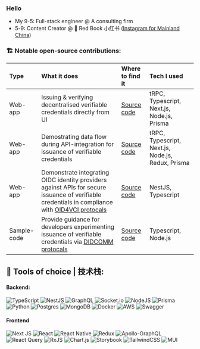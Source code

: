 ### Hello

- My 9-5: Full-stack engineer @ A consulting firm
- 5-9: Content Creator @ 📕 Red Book 小红书 ([Instagram for Mainland China](https://www.xiaohongshu.com/user/profile/631b2acf00000000230265aa?xhsshare=CopyLink&appuid=631b2acf00000000230265aa&apptime=1673817429))

### 🏗️ Notable open-source contributions:
| Type | What it does | Where to find it | Tech I used |
| :---   | :--- | :--- | :--- |
| Web-app | Issuing & verifying decentralised verifiable credentials directly from UI | [Source code](https://github.com/mattrglobal/sample-apps/tree/ml/e2e-issue-verify/e2e-issue-verify/)   | tRPC, Typescript, Next.js, Node.js, Prisma |
| Web-app | Demostrating data flow during API-integration for issuance of verifiable credentials | [Source code](https://github.com/mattrglobal/sample-apps/tree/didcomm/direct-vc-issuance/vc-issuance-ui) | tRPC, Typescript, Next.js, Node.js, Redux, Prisma |
| Web-app | Demonstrate integrating OIDC identity providers against APIs for secure issuance of verifiable credentials in compliance with [OID4VCI protocals](https://openid.net/specs/openid-4-verifiable-credential-issuance-1_0.html) | [Source code](https://github.com/mattrglobal/sample-apps/tree/master/credential-provider) | NestJS, Typescript |
| Sample-code | Provide guidance for developers experimenting issuance of verifiable credentials via [DIDCOMM protocals](https://identity.foundation/didcomm-messaging/spec/) | [Source code](https://github.com/mattrglobal/sample-apps/blob/master/implementation-patterns/direct-issuance.ts) | Typescript, Node.js |

## 🔨 Tools of choice | 技术栈:
#### Backend:
![TypeScript](https://img.shields.io/badge/typescript-%23007ACC.svg?style=for-the-badge&logo=typescript&logoColor=white)
![NestJS](https://img.shields.io/badge/nestjs-%23E0234E.svg?style=for-the-badge&logo=nestjs&logoColor=white)
![GraphQL](https://img.shields.io/badge/-GraphQL-E10098?style=for-the-badge&logo=graphql&logoColor=white)
![Socket.io](https://img.shields.io/badge/Socket.io-black?style=for-the-badge&logo=socket.io&badgeColor=010101)
![NodeJS](https://img.shields.io/badge/node.js-6DA55F?style=for-the-badge&logo=node.js&logoColor=white)
![Prisma](https://img.shields.io/badge/Prisma-3982CE?style=for-the-badge&logo=Prisma&logoColor=white)
![Python](https://img.shields.io/badge/python-3670A0?style=for-the-badge&logo=python&logoColor=ffdd54)
![Postgres](https://img.shields.io/badge/postgres-%23316192.svg?style=for-the-badge&logo=postgresql&logoColor=white)
![MongoDB](https://img.shields.io/badge/MongoDB-%234ea94b.svg?style=for-the-badge&logo=mongodb&logoColor=white)
![Docker](https://img.shields.io/badge/docker-%230db7ed.svg?style=for-the-badge&logo=docker&logoColor=white)
![AWS](https://img.shields.io/badge/AWS-%23FF9900.svg?style=for-the-badge&logo=amazon-aws&logoColor=white)
![Swagger](https://img.shields.io/badge/-Swagger-%23Clojure?style=for-the-badge&logo=swagger&logoColor=white)

#### Frontend
![Next JS](https://img.shields.io/badge/Next-black?style=for-the-badge&logo=next.js&logoColor=white)
![React](https://img.shields.io/badge/react-%2320232a.svg?style=for-the-badge&logo=react&logoColor=%2361DAFB)
![React Native](https://img.shields.io/badge/react_native-%2320232a.svg?style=for-the-badge&logo=react&logoColor=%2361DAFB)
![Redux](https://img.shields.io/badge/redux-%23593d88.svg?style=for-the-badge&logo=redux&logoColor=white)
![Apollo-GraphQL](https://img.shields.io/badge/-ApolloGraphQL-311C87?style=for-the-badge&logo=apollo-graphql)
![React Query](https://img.shields.io/badge/-React%20Query-FF4154?style=for-the-badge&logo=react%20query&logoColor=white)
![RxJS](https://img.shields.io/badge/rxjs-%23B7178C.svg?style=for-the-badge&logo=reactivex&logoColor=white)
![Chart.js](https://img.shields.io/badge/chart.js-F5788D.svg?style=for-the-badge&logo=chart.js&logoColor=white)
![Storybook](https://img.shields.io/badge/-Storybook-FF4785?style=for-the-badge&logo=storybook&logoColor=white)
![TailwindCSS](https://img.shields.io/badge/tailwindcss-%2338B2AC.svg?style=for-the-badge&logo=tailwind-css&logoColor=white)
![MUI](https://img.shields.io/badge/MUI-%230081CB.svg?style=for-the-badge&logo=mui&logoColor=white)
